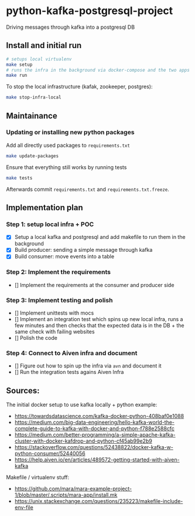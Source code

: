 # python-kafka-postgresql-project

Driving messages through kafka into a postgresql DB

## Install and initial run

```bash
# setups local virtualenv
make setup
# runs the infra in the background via docker-compose and the two apps in the foreground
make run
```

To stop the local infrastructure (kafak, zookeeper, postgres):

```bash
make stop-infra-local
```

## Maintainance

### Updating or installing new python packages

Add all directly used packages to `requirements.txt`

```bash
make update-packages
```

Ensure that everything still works by running tests

```bash
make tests
```

Afterwards commit `requirements.txt` and `requirements.txt.freeze`.

## Implementation plan

### Step 1: setup local infra + POC 
* [x] Setup a local kafka and postgresql and add makefile to run them in the background
* [x] Build producer: sending a simple message through kafka
* [x] Build consumer: move events into a table

### Step 2: Implement the requirements
* [] Implement the requirements at the consumer and producer side
  
### Step 3: Implement testing and polish
* [] Implement unittests with mocs
* [] Implement an integration test which spins up new local infra, runs a few minutes and then checks that the expected 
  data is in the DB + the same check with failing websites
* [] Polish the code

### Step 4: Connect to Aiven infra and document  
* [] Figure out how to spin up the infra via `avn` and document it
* [] Run the integration tests agains Aiven Infra

## Sources:

The initial docker setup to use kafka locally + python example: 
* https://towardsdatascience.com/kafka-docker-python-408baf0e1088
* https://medium.com/big-data-engineering/hello-kafka-world-the-complete-guide-to-kafka-with-docker-and-python-f788e2588cfc
* https://medium.com/better-programming/a-simple-apache-kafka-cluster-with-docker-kafdrop-and-python-cf45ab99e2b9
* https://stackoverflow.com/questions/52438822/docker-kafka-w-python-consumer/52440056
* https://help.aiven.io/en/articles/489572-getting-started-with-aiven-kafka

Makefile / virtualenv stuff:
* https://github.com/mara/mara-example-project-1/blob/master/.scripts/mara-app/install.mk
* https://unix.stackexchange.com/questions/235223/makefile-include-env-file
